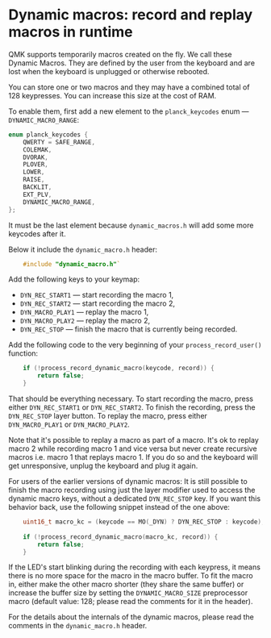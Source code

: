 # Dynamic macros: record and replay macros in runtime

QMK supports temporarily macros created on the fly. We call these Dynamic Macros. They are defined by the user from the keyboard and are lost when the keyboard is unplugged or otherwise rebooted.

You can store one or two macros and they may have a combined total of 128 keypresses. You can increase this size at the cost of RAM.

To enable them, first add a new element to the `planck_keycodes` enum — `DYNAMIC_MACRO_RANGE`:

```c
enum planck_keycodes {
	QWERTY = SAFE_RANGE,
	COLEMAK,
	DVORAK,
	PLOVER,
	LOWER,
	RAISE,
	BACKLIT,
	EXT_PLV,
	DYNAMIC_MACRO_RANGE,
};
```

It must be the last element because `dynamic_macros.h` will add some more keycodes after it.

Below it include the `dynamic_macro.h` header:

```c
	#include "dynamic_macro.h"`
```

Add the following keys to your keymap:

* `DYN_REC_START1` — start recording the macro 1,
* `DYN_REC_START2` — start recording the macro 2,
* `DYN_MACRO_PLAY1` — replay the macro 1,
* `DYN_MACRO_PLAY2` — replay the macro 2,
* `DYN_REC_STOP` — finish the macro that is currently being recorded.

Add the following code to the very beginning of your `process_record_user()` function:

```c
	if (!process_record_dynamic_macro(keycode, record)) {
		return false;
	}
```

That should be everything necessary. To start recording the macro, press either `DYN_REC_START1` or `DYN_REC_START2`. To finish the recording, press the `DYN_REC_STOP` layer button. To replay the macro, press either `DYN_MACRO_PLAY1` or `DYN_MACRO_PLAY2`.

Note that it's possible to replay a macro as part of a macro. It's ok to replay macro 2 while recording macro 1 and vice versa but never create recursive macros i.e. macro 1 that replays macro 1. If you do so and the keyboard will get unresponsive, unplug the keyboard and plug it again.

For users of the earlier versions of dynamic macros: It is still possible to finish the macro recording using just the layer modifier used to access the dynamic macro keys, without a dedicated `DYN_REC_STOP` key. If you want this behavior back, use the following snippet instead of the one above:

```c
	uint16_t macro_kc = (keycode == MO(_DYN) ? DYN_REC_STOP : keycode);
	
	if (!process_record_dynamic_macro(macro_kc, record)) {
		return false;
	}
```

If the LED's start blinking during the recording with each keypress, it means there is no more space for the macro in the macro buffer. To fit the macro in, either make the other macro shorter (they share the same buffer) or increase the buffer size by setting the `DYNAMIC_MACRO_SIZE` preprocessor macro (default value: 128; please read the comments for it in the header).

For the details about the internals of the dynamic macros, please read the comments in the `dynamic_macro.h` header.
